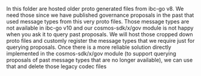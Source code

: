 In this folder are hosted older proto generated files from ibc-go v8. We need those since we have published governance proposals in the past that used message types
from this very proto files. Those message types are not available in ibc-go v10 and our cosmos-sdk/x/gov module is not happy when you ask it to query past proposals.
We will host those cropped down proto files and customly register the message types that we require just for querying proposals. Once there is a more reliable solution directly implemented in the cosmos-sdk/x/gov module (to support querying proposals of past message types that are no longer available), we can use that and delete those legacy codec files 